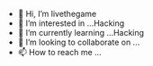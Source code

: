- 👋 Hi, I’m livethegame
- 👀 I’m interested in ...Hacking 
- 🌱 I’m currently learning ...Hacking 
- 💞️ I’m looking to collaborate on ...
- 📫 How to reach me ...

<!---
livethegame/livethegame is a ✨ special ✨ repository because its `README.md` (this file) appears on your GitHub profile.
You can click the Preview link to take a look at your changes.
--->

